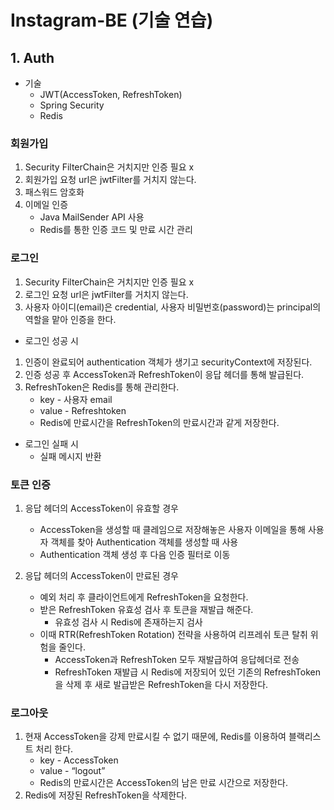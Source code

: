 # Instagram-BE (기술 연습)

## 1. Auth

- 기술
    - JWT(AccessToken, RefreshToken)
    - Spring Security
    - Redis

### 회원가입

1. Security FilterChain은 거치지만 인증 필요 x
2. 회원가입 요청 url은 jwtFilter를 거치지 않는다.
3. 패스워드 암호화
4. 이메일 인증
    - Java MailSender API 사용
    - Redis를 통한 인증 코드 및 만료 시간 관리

### 로그인

1. Security FilterChain은 거치지만 인증 필요 x
2. 로그인 요청 url은 jwtFilter를 거치지 않는다.
3. 사용자 아이디(email)은 credential, 사용자 비밀번호(password)는 principal의 역할을 맡아 인증을 한다.

- 로그인 성공 시
1. 인증이 완료되어 authentication 객체가 생기고 securityContext에 저장된다.
2. 인증 성공 후 AccessToken과 RefreshToken이 응답 헤더를 통해 발급된다.
3. RefreshToken은 Redis를 통해 관리한다.
    - key - 사용자 email
    - value - Refreshtoken
    - Redis에 만료시간을 RefreshToken의 만료시간과 같게 저장한다.

- 로그인 실패 시
    - 실패 메시지 반환

### 토큰 인증

1. 응답 헤더의 AccessToken이 유효할 경우
    - AccessToken을 생성할 때 클레임으로 저장해놓은 사용자 이메일을 통해 사용자 객체를 찾아 Authentication 객체를 생성할 때 사용
    - Authentication 객체 생성 후 다음 인증 필터로 이동
    
2. 응답 헤더의 AccessToken이 만료된 경우
    - 예외 처리 후 클라이언트에게 RefreshToken을 요청한다.
    - 받은 RefreshToken 유효성 검사 후 토큰을 재발급 해준다.
        - 유효성 검사 시 Redis에 존재하는지 검사
    - 이때 RTR(RefreshToken Rotation) 전략을 사용하여 리프레쉬 토큰 탈취 위험을 줄인다.
        - AccessToken과 RefreshToken 모두 재발급하여 응답헤더로 전송
        - RefreshToken 재발급 시 Redis에 저장되어 있던 기존의 RefreshToken을 삭제 후 새로 발급받은 RefreshToken을 다시 저장한다.

### 로그아웃

1. 현재 AccessToken을 강제 만료시킬 수 없기 때문에, Redis를 이용하여 블랙리스트 처리 한다.
    - key - AccessToken
    - value - “logout”
    - Redis의 만료시간은 AccessToken의 남은 만료 시간으로 저장한다.
2. Redis에 저장된 RefreshToken을 삭제한다.
